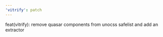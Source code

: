 ```yaml
---
'vitrify': patch
---
```


feat(vitrify): remove quasar components from unocss safelist and add an extractor
